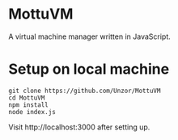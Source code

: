# MottuVM
A virtual machine manager written in JavaScript.

# Setup on local machine
```
git clone https://github.com/Unzor/MottuVM
cd MottuVM
npm install
node index.js
```
Visit http://localhost:3000 after setting up.

